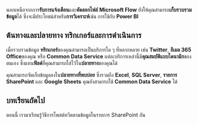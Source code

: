 นอกเหนือจากการ**รับการแจ้งเตือน**และ**คัดลอกไฟล์** **Microsoft Flow** ยังให้คุณสามารถ**เก็บรวบรวมข้อมูล**ได้  ซึ่งจะมีประโยชน์สำหรับ**การวิเคราะห์**เช่น การใช้กับ **Power BI**  

## <a name="sources-and-destinations-triggers-and-actions"></a>ต้นทางและปลายทาง ทริกเกอร์และการดำเนินการ
เมื่อรวบรวมข้อมูล **ทริกเกอร์**ของคุณสามารถเป็นบริการใด ๆ ที่หลากหลาย เช่น **Twitter**, **อีเมล 365 Office**ของคุณ หรือ **Common Data Service**  แต่ละบริการเหล่านี้มี**คุณสมบัติแบบไดนามิก**ของตนเอง ซึ่งแทน**ฟิลด์**ที่คุณสามารถใส่ไว้ใน**ปลายทาง**ของคุณได้

คุณสามารถจัดเก็บข้อมูลลงใน**ปลายทางที่พบบ่อย** ซึ่งรวมถึง **Excel**, **SQL Server**, **รายการ SharePoint** และ **Google Sheets**  คุณยังสามารถใช้ **Common Data Service** ได้

## <a name="next-lesson"></a>บทเรียนถัดไป
ตอนนี้ เรามาเรียนรู้วิธีการโพสต์ทวีตตามข้อมูลในรายการ SharePoint กัน 

